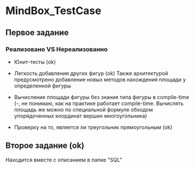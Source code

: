 # MindBox_TestCase

## Первое задание

### Реализовано VS Нереализованно
* Юнит-тесты (ok)

* Легкость добавления других фигур (ok)
Также архитектурой предусмотрено добавление новых методов нахождения площади у определенной фигуры

* Вычисление площади фигуры без знания типа фигуры в compile-time (-, не понимаю, как
на практике работает compile-time. Вычислять площадь же можно по специальной формуле обходом
упорядоченных координат вершин многоугольника)

* Проверку на то, является ли треугольник прямоугольным (ok)

## Второе задание (ok)

Находится вместе с описанием в папке "SQL"

